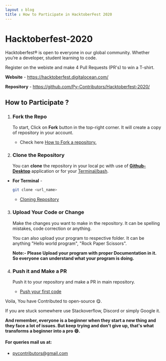 ```yaml
---
layout : blog
title : How to Participate in HacktoberFest 2020
---
```

# Hacktoberfest-2020

Hacktoberfest® is open to everyone in our global community. Whether you’re a developer, student learning to code.

Register on the webiste and make 4 Pull Requests (PR's) to win  a T-shirt.

**Website** - <https://hacktoberfest.digitalocean.com/>

**Repository** - <https://github.com/Py-Contributors/Hacktoberfest-2020/>

## How to Participate ?

1. ### Fork the Repo

   To start, Click on **Fork** button in the top-right corner. It will create a copy of repository in your account.

    - Check here [How to Fork a repository.](https://docs.github.com/en/github/getting-started-with-github/fork-a-repo)

2. ### Clone the Repository

   You can **clone** the repository in your local pc with use of **[Github-Desktop](https://desktop.github.com/)** application or for your [Terminal/bash](https://git-scm.com/downloads).

 - **For Terminal** -
   ```bash
   git clone <url_name>  
   ```

   * [Cloning Repository](https://docs.github.com/en/github/creating-cloning-and-archiving-repositories/cloning-a-repository)

3. ### Upload Your Code or Change

    Make the changes you want to make in the repository. It can be spelling mistakes, code correction or anything.

    You can also upload your program to respective folder. It can be anything "Hello world program", "Rock Paper Scissors".

    **Note:- Please Upload your program with proper Documentation in it. So everyone can understand what your program is doing.**

4. ### Push it and Make a PR

    Push it to your repository and make a PR in main repository.

    - [Push your first code](https://docs.github.com/en/github/importing-your-projects-to-github/adding-an-existing-project-to-github-using-the-command-line)

Voila, You have Contributed to open-source 😋.

If you are stuck somewhere use Stackoverflow, Discord or simply Google it.

**And remember, everyone is a beginner when they start a new thing and they face a lot of issues. But keep trying and don't give up, that's what transforms a beginner into a pro 😄.**

#### For queries mail us at:
- [pycontributors@gmail.com](mailto:pycontributors@gmail.com)
